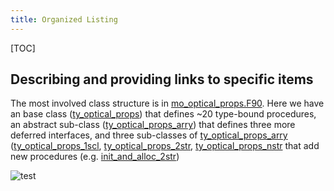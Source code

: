 ```yaml
---
title: Organized Listing
---
```


[TOC]

## Describing and providing links to specific items

The most involved class structure is in [mo_optical_props.F90]. Here we have an  base class ([ty_optical_props]) that defines ~20 type-bound procedures, an abstract sub-class ([ty_optical_props_arry]) that defines three more deferred interfaces, and three sub-classes of [ty_optical_props_arry] ([ty_optical_props_1scl], [ty_optical_props_2str], [ty_optical_props_nstr] that add new procedures (e.g. [init_and_alloc_2str])

<img src="https://www.plantuml.com/plantuml/png/bPBFRi8m3CRlUGfV9fLfvG6GDY4Dte1Z9MHIjusKfbNYRlmPxpw7bWAYE-
mMEx_FzkTa6HWzTxLL6yEMuDDY21J0EE2AO4NUV56URWwj10PBrmGs6bR82EizrgqbfIgJ4r3TyW5ggdVaWr8w5eB0NL5i-QG0ZbjOW6wYOYzXJeLnbCUaRKgZqKA4ajaKTSaEc6I7gidnnaPWIAkpSWqJU5DM7077jET9KUPQyJCgNyPscSlSLHXd4j2JS6IB6wIKmbrWZvgXjwihZ94ixOWxIxtnqnKw0uRjYFHEnyYIUr_CtW2jRRHiL-HYH4tNlLjhVxnp3__j0izZ9qEn1_5ZxyjmqrVmckRDjqkl8qaHB4jF9JA5FqNphft_V3pF8ceJNwicn_AlbkHo-Qw_"
     alt="test"
     style="float: left; margin-right: 10px;" />

[mo_optical_props.F90]: ../module/mo_optical_props.html
[ty_optical_props]: ../type/ty_optical_props.html
[ty_optical_props_arry]: ../type/ty_optical_props_arry.html
[ty_optical_props_1scl]: ../type/ty_optical_props_1scl.html
[ty_optical_props_2str]: ../type/ty_optical_props_2str.html
[ty_optical_props_nstr]: ../type/ty_optical_props_nstr.html
[init_and_alloc_2str]: ../proc/init_and_alloc_2str.html